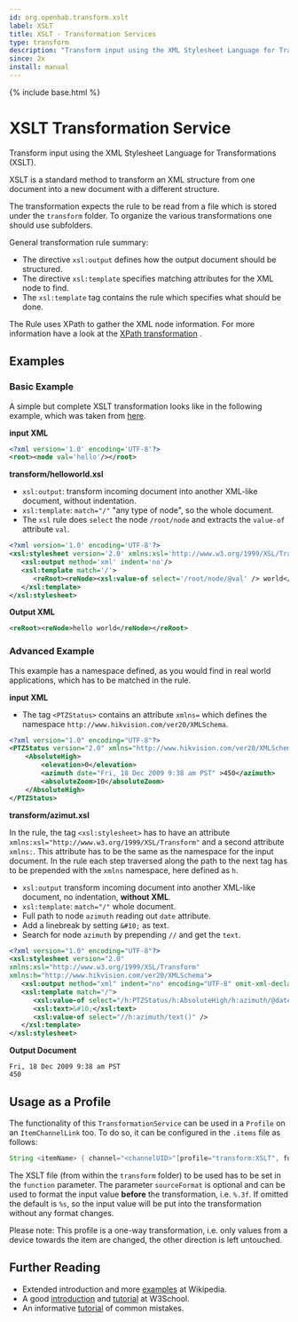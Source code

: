 ```yaml
---
id: org.openhab.transform.xslt
label: XSLT
title: XSLT - Transformation Services
type: transform
description: "Transform input using the XML Stylesheet Language for Transformations (XSLT)."
since: 2x
install: manual
---
```


<!-- Attention authors: Do not edit directly. Please add your changes to the appropriate source repository -->

{% include base.html %}

# XSLT Transformation Service

Transform input using the XML Stylesheet Language for Transformations (XSLT).

XSLT is a standard method to transform an XML structure from one document into a new document with a different structure.

The transformation expects the rule to be read from a file which is stored under the `transform` folder. 
To organize the various transformations one should use subfolders.

General transformation rule summary:

* The directive `xsl:output` defines how the output document should be structured.
* The directive `xsl:template` specifies matching attributes for the XML node to find. 
* The `xsl:template` tag contains the rule which specifies what should be done.

The Rule uses XPath to gather the XML node information.
For more information have a look at the [XPath transformation](https://docs.openhab.org/addons/transformations/xpath/readme.html) .

## Examples

### Basic Example

A simple but complete XSLT transformation looks like in the following example, which was taken from [here](https://en.wikipedia.org/wiki/Java_API_for_XML_Processing#Example).

**input XML**

```xml
<?xml version='1.0' encoding='UTF-8'?>
<root><node val='hello'/></root>
```

**transform/helloworld.xsl**

* `xsl:output`: transform incoming document into another XML-like document, without indentation.
* `xsl:template`: `match="/"` "any type of node", so the whole document.
* The `xsl` rule does `select` the node `/root/node` and extracts the `value-of` attribute `val`.

```xml
<?xml version='1.0' encoding='UTF-8'?>
<xsl:stylesheet version='2.0' xmlns:xsl='http://www.w3.org/1999/XSL/Transform'>
   <xsl:output method='xml' indent='no'/>
   <xsl:template match='/'>
      <reRoot><reNode><xsl:value-of select='/root/node/@val' /> world</reNode></reRoot>
   </xsl:template>
</xsl:stylesheet>
```

**Output XML**

```xml
<reRoot><reNode>hello world</reNode></reRoot>
```

### Advanced Example

This example has a namespace defined, as you would find in real world applications, which has to be matched in the rule.

**input XML**

* The tag `<PTZStatus>` contains an attribute `xmlns=` which defines the namespace `http://www.hikvision.com/ver20/XMLSchema`.

```xml
<?xml version="1.0" encoding="UTF-8"?>
<PTZStatus version="2.0" xmlns="http://www.hikvision.com/ver20/XMLSchema">
	<AbsoluteHigh>
		<elevation>0</elevation>
		<azimuth date="Fri, 18 Dec 2009 9:38 am PST" >450</azimuth>
		<absoluteZoom>10</absoluteZoom>
	</AbsoluteHigh>
</PTZStatus>
```

**transform/azimut.xsl**

In the rule, the tag `<xsl:stylesheet>` has to have an attribute `xmlns:xsl="http://www.w3.org/1999/XSL/Transform"` and a second attribute `xmlns:`. 
This attribute has to be the same as the namespace for the input document.
In the rule each step traversed along the path to the next tag has to be prepended with the `xmlns` namespace, here defined as `h`.

* `xsl:output` transform incoming document into another XML-like document, no indentation, **without XML**.
* `xsl:template`: `match="/"` whole document.
* Full path to node `azimuth` reading out `date` attribute.
* Add a linebreak by setting `&#10;` as text.
* Search for node `azimuth` by prepending `//` and get the `text`.

```xml
<?xml version="1.0" encoding="UTF-8"?>
<xsl:stylesheet version="2.0" 
xmlns:xsl="http://www.w3.org/1999/XSL/Transform"
xmlns:h="http://www.hikvision.com/ver20/XMLSchema">
   <xsl:output method="xml" indent="no" encoding="UTF-8" omit-xml-declaration="yes"  />
   <xsl:template match="/">
      <xsl:value-of select="/h:PTZStatus/h:AbsoluteHigh/h:azimuth/@date" />
      <xsl:text>&#10;</xsl:text>
      <xsl:value-of select="//h:azimuth/text()" />
   </xsl:template>
</xsl:stylesheet>
```

**Output Document**

```
Fri, 18 Dec 2009 9:38 am PST
450
```

## Usage as a Profile

The functionality of this `TransformationService` can be used in a `Profile` on an `ItemChannelLink` too.
To do so, it can be configured in the `.items` file as follows:

```java
String <itemName> { channel="<channelUID>"[profile="transform:XSLT", function="<xsltExpression>", sourceFormat="<valueFormat>"]}
```

The XSLT file (from within the `transform` folder) to be used has to be set in the `function` parameter.
The parameter `sourceFormat` is optional and can be used to format the input value **before** the transformation, i.e. `%.3f`.
If omitted the default is `%s`, so the input value will be put into the transformation without any format changes.

Please note: This profile is a one-way transformation, i.e. only values from a device towards the item are changed, the other direction is left untouched.

## Further Reading

* Extended introduction and more [examples](https://en.wikipedia.org/wiki/XSLT#XSLT_examples) at Wikipedia.
* A good [introduction](https://www.w3schools.com/xml/xsl_intro.asp) and [tutorial](https://www.w3schools.com/xml/xsl_transformation.asp) at W3School.
* An informative [tutorial](https://www.ibm.com/developerworks/library/x-xsltmistakes/) of common mistakes.


